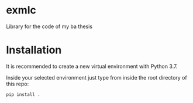 # exmlc
Library for the code of my ba thesis

# Installation
It is recommended to create a new virtual environment with Python 3.7.

Inside your selected environment just type from inside the root directory of this repo:
```bash
pip install .
```
